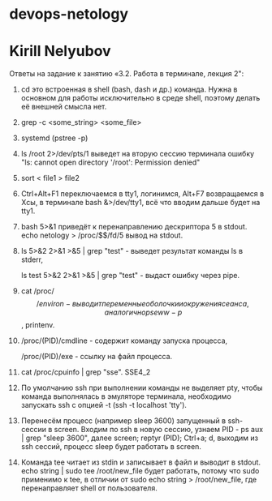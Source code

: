# devops-netology
# Kirill Nelyubov

Ответы на задание к занятию «3.2. Работа в терминале, лекция 2":

1. cd это встроенная в shell (bash, dash и др.) команда. Нужна в основном для работы исключительно в среде shell, поэтому делать её внешней смысла нет.
2. grep -c <some_string> <some_file>
3. systemd  (pstree -p) 
4. ls /root 2>/dev/pts/1 выведет на вторую сессию терминала ошибку "ls: cannot open directory '/root': Permission denied"
5. sort < file1 > file2 
6. Ctrl+Alt+F1 переключаемся в tty1, логинимся, Alt+F7 возвращаемся в Xсы, в терминале bash &>/dev/tty1, всё что вводим дальше будет на tty1. 
7. bash 5>&1 приведёт к перенаправлению дескриптора 5 в stdout. echo netology > /proc/$$/fd/5 вывод на stdout.
8. ls 5>&2 2>&1 >&5 | grep "test" - выведет результат команды ls в stderr,

   ls test 5>&2 2>&1 >&5 | grep "test" - выдаст ошибку через pipe.
9. cat /proc/$$/environ - выводит переменные оболочки и окружения сеанса, аналогично ps eww -p $$, printenv.
10. /proc/(PID)/cmdline - содержит команду запуска процесса, 

    /proc/(PID)/exe - ссылку на файл процесса.
11. cat /proc/cpuinfo | grep "sse". SSE4_2
12. По умолчанию ssh при выполнении команды не выделяет pty, чтобы команда выполнялась  в эмуляторе терминала, необходимо запускать ssh с опцией -t (ssh -t localhost 'tty').
13. Перенесём процесс (например sleep 3600) запущенный в ssh-сессии в screen. Входим по ssh в новую сессию, узнаем PID - ps aux | grep "sleep 3600", далее screen; reptyr (PID); Ctrl+a; d, выходим из ssh сессий, процесс sleep будет работать в screen.
14. Команда tee читает из stdin и записывает в файл и выводит в stdout. echo string | sudo tee /root/new_file будет работать, потому что sudo применимо к tee, в отличии от sudo echo string > /root/new_file, где перенаправляет shell от пользователя.